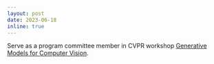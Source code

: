 ```yaml
---
layout: post
date: 2023-06-18
inline: true
---
```


Serve as a program committee member in CVPR workshop [Generative Models for Computer Vision](https://generative-vision.github.io/workshop-CVPR-23/).
